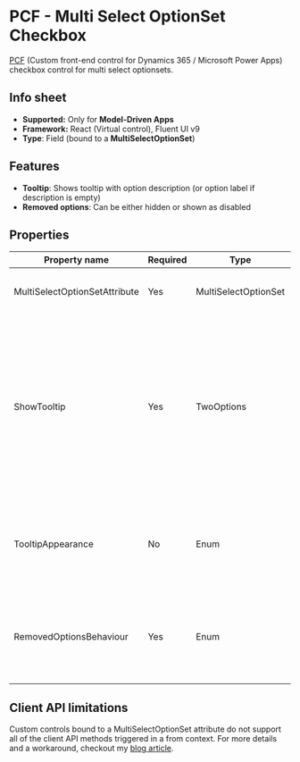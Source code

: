 # PCF - Multi Select OptionSet Checkbox

[PCF](https://learn.microsoft.com/en-us/power-apps/developer/component-framework/overview) (Custom front-end control for Dynamics 365 / Microsoft Power Apps) checkbox control for multi select optionsets.

## Info sheet
- **Supported:** Only for **Model-Driven Apps**
- **Framework:** React (Virtual control), Fluent UI v9
- **Type**: Field (bound to a **MultiSelectOptionSet**)

## Features
- **Tooltip**: Shows tooltip with option description (or option label if description is empty)
- **Removed options**: Can be either hidden or shown as disabled

## Properties
| Property name | Required | Type | Description |
| -------- | -------- | -------- | -------- |
| MultiSelectOptionSetAttribute  | Yes | MultiSelectOptionSet | Bound attribute for Multi Select OptionSet |
| ShowTooltip  | Yes | TwoOptions | Select if you want to show the tooltip. Tooltip text is shown based on the option description. If the option description is empty, the option label is shown in the tooltip. |
| TooltipAppearance  | No | Enum | Select the appearance for the tooltip: Normal or Inverted (Default: Normal) |
| RemovedOptionsBehaviour  | Yes | Enum | Select the behaviour for the removed options: Hide or show as Disabled |

## Client API limitations
Custom controls bound to a MultiSelectOptionSet attribute do not support all of the client API methods triggered in a from context. For more details and a workaround, checkout my [blog article](https://www.tompivny.com/posts/multi-select-option-set-pcfs-and-client-scripts/).
